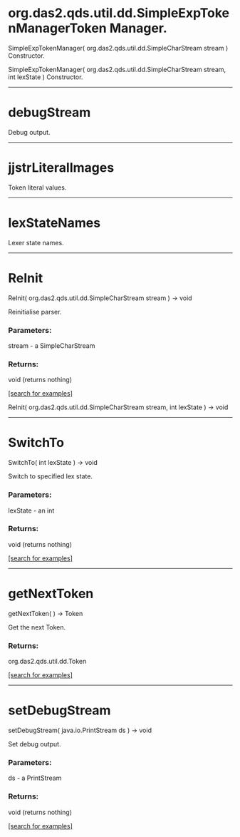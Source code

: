 # org.das2.qds.util.dd.SimpleExpTokenManagerToken Manager.
SimpleExpTokenManager( org.das2.qds.util.dd.SimpleCharStream stream )
Constructor.

SimpleExpTokenManager( org.das2.qds.util.dd.SimpleCharStream stream, int lexState )
Constructor.

***
<a name="debugStream"></a>
# debugStream

Debug output.

***
<a name="jjstrLiteralImages"></a>
# jjstrLiteralImages

Token literal values.

***
<a name="lexStateNames"></a>
# lexStateNames

Lexer state names.

***
<a name="ReInit"></a>
# ReInit
ReInit( org.das2.qds.util.dd.SimpleCharStream stream ) &rarr; void

Reinitialise parser.

### Parameters:
stream - a SimpleCharStream

### Returns:
void (returns nothing)


<a href="https://github.com/autoplot/dev/search?q=ReInit&unscoped_q=ReInit">[search for examples]</a>

ReInit( org.das2.qds.util.dd.SimpleCharStream stream, int lexState ) &rarr; void<br>
***
<a name="SwitchTo"></a>
# SwitchTo
SwitchTo( int lexState ) &rarr; void

Switch to specified lex state.

### Parameters:
lexState - an int

### Returns:
void (returns nothing)


<a href="https://github.com/autoplot/dev/search?q=SwitchTo&unscoped_q=SwitchTo">[search for examples]</a>

***
<a name="getNextToken"></a>
# getNextToken
getNextToken(  ) &rarr; Token

Get the next Token.

### Returns:
org.das2.qds.util.dd.Token


<a href="https://github.com/autoplot/dev/search?q=getNextToken&unscoped_q=getNextToken">[search for examples]</a>

***
<a name="setDebugStream"></a>
# setDebugStream
setDebugStream( java.io.PrintStream ds ) &rarr; void

Set debug output.

### Parameters:
ds - a PrintStream

### Returns:
void (returns nothing)


<a href="https://github.com/autoplot/dev/search?q=setDebugStream&unscoped_q=setDebugStream">[search for examples]</a>


